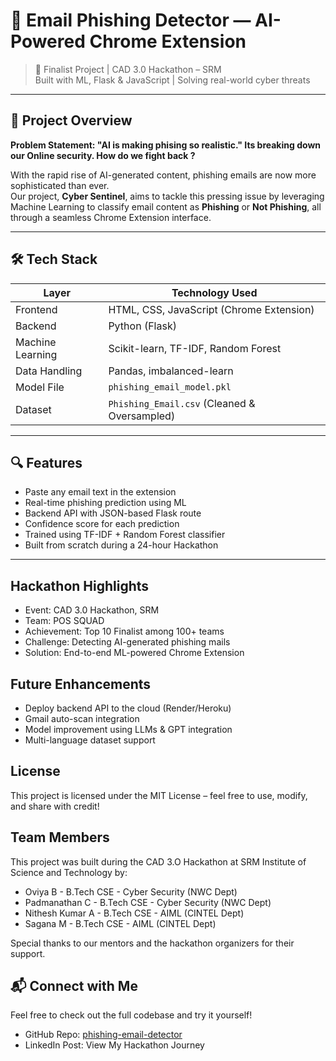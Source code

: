 # 💌 Email Phishing Detector — AI-Powered Chrome Extension

> 🚨 Finalist Project | CAD 3.0 Hackathon – SRM  
> Built with ML, Flask & JavaScript | Solving real-world cyber threats

---

## 🚀 Project Overview

**Problem Statement: "AI is making phising so realistic." Its breaking down our Online security. How do we fight back ?**

With the rapid rise of AI-generated content, phishing emails are now more sophisticated than ever.  
Our project, **Cyber Sentinel**, aims to tackle this pressing issue by leveraging Machine Learning to classify email content as **Phishing** or **Not Phishing**, all through a seamless Chrome Extension interface.

---

## 🛠️ Tech Stack

| Layer        | Technology Used                             |
|--------------|---------------------------------------------|
| Frontend     | HTML, CSS, JavaScript (Chrome Extension)    |
| Backend      | Python (Flask)                              |
| Machine Learning | Scikit-learn, TF-IDF, Random Forest     |
| Data Handling| Pandas, imbalanced-learn                    |
| Model File   | `phishing_email_model.pkl`                  |
| Dataset      | `Phishing_Email.csv` (Cleaned & Oversampled)|

---

## 🔍 Features

-  Paste any email text in the extension
-  Real-time phishing prediction using ML
-  Backend API with JSON-based Flask route
-  Confidence score for each prediction
-  Trained using TF-IDF + Random Forest classifier
-  Built from scratch during a 24-hour Hackathon

---

## Hackathon Highlights
 
 - Event: CAD 3.0 Hackathon, SRM
 - Team: POS SQUAD
 - Achievement: Top 10 Finalist among 100+ teams
 - Challenge: Detecting AI-generated phishing mails
 - Solution: End-to-end ML-powered Chrome Extension

## Future Enhancements

- Deploy backend API to the cloud (Render/Heroku)
- Gmail auto-scan integration
- Model improvement using LLMs & GPT integration
-  Multi-language dataset support


## License
This project is licensed under the MIT License – feel free to use, modify, and share with credit!

##  Team Members

This project was built during the CAD 3.O Hackathon at SRM Institute of Science and Technology by:

- Oviya B - B.Tech CSE - Cyber Security (NWC Dept)
- Padmanathan C - B.Tech CSE - Cyber Security (NWC Dept)
- Nithesh Kumar A - B.Tech CSE - AIML (CINTEL Dept)
- Sagana M - B.Tech CSE - AIML (CINTEL Dept)

Special thanks to our mentors and the hackathon organizers for their support.


## 📬 Connect with Me

Feel free to check out the full codebase and try it yourself!
- GitHub Repo: [phishing-email-detector](https://github.com/Oviya-Babu/Email-Phishing-Detector---CAD-3.0)
- LinkedIn Post: View My Hackathon Journey


